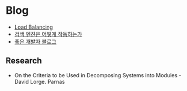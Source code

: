 # Blog

- [Load Balancing](https://samwho.dev/load-balancing/)
- [검색 엔진은 어떻게 작동하는가](https://xo.dev/articles/how-search-engine-works)
- [좋은 개발자 블로그](https://f-lab.kr/blog/developer-blog-tips)

## Research

- On the Criteria to be Used in Decomposing Systems into Modules - David Lorge. Parnas
